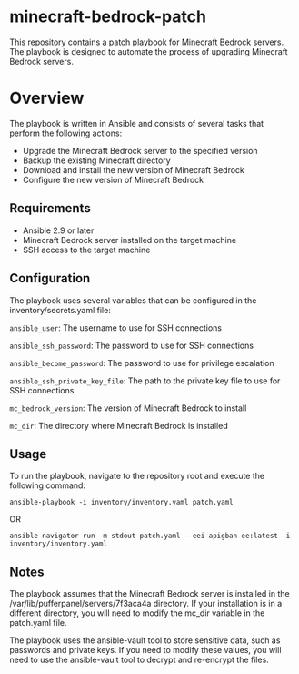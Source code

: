# minecraft-bedrock-patch

This repository contains a patch playbook for Minecraft Bedrock servers. The playbook is designed to automate the process of upgrading Minecraft Bedrock servers.

# Overview
The playbook is written in Ansible and consists of several tasks that perform the following actions:

* Upgrade the Minecraft Bedrock server to the specified version
* Backup the existing Minecraft directory
* Download and install the new version of Minecraft Bedrock
* Configure the new version of Minecraft Bedrock

## Requirements
* Ansible 2.9 or later
* Minecraft Bedrock server installed on the target machine
* SSH access to the target machine

## Configuration
The playbook uses several variables that can be configured in the inventory/secrets.yaml file:

`ansible_user`: The username to use for SSH connections

`ansible_ssh_password`: The password to use for SSH connections

`ansible_become_password`: The password to use for privilege escalation

`ansible_ssh_private_key_file`: The path to the private key file to use for SSH connections

`mc_bedrock_version`: The version of Minecraft Bedrock to install

`mc_dir`: The directory where Minecraft Bedrock is installed

## Usage
To run the playbook, navigate to the repository root and execute the following command:

```
ansible-playbook -i inventory/inventory.yaml patch.yaml
```

OR

```
ansible-navigator run -m stdout patch.yaml --eei apigban-ee:latest -i inventory/inventory.yaml
```

## Notes
The playbook assumes that the Minecraft Bedrock server is installed in the /var/lib/pufferpanel/servers/7f3aca4a directory. If your installation is in a different directory, you will need to modify the mc_dir variable in the patch.yaml file.

The playbook uses the ansible-vault tool to store sensitive data, such as passwords and private keys. If you need to modify these values, you will need to use the ansible-vault tool to decrypt and re-encrypt the files.